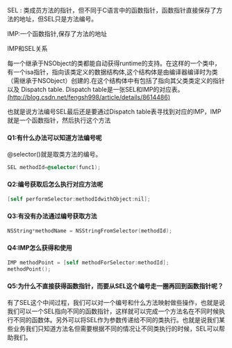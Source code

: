 SEL : 类成员方法的指针，但不同于C语言中的函数指针，函数指针直接保存了方法的地址，但SEL只是方法编号。

IMP:一个函数指针,保存了方法的地址

IMP和SEL关系

每一个继承于NSObject的类都能自动获得runtime的支持。在这样的一个类中，有一个isa指针，指向该类定义的数据结构体,这个结构体是由编译器编译时为类（需继承于NSObject）创建的.在这个结构体中有包括了指向其父类类定义的指针以及 Dispatch table. Dispatch table是一张SEL和IMP的对应表。[(http://blog.csdn.net/fengsh998/article/details/8614486)](http://blog.csdn.net/fengsh998/article/details/8614486)

也就是说方法编号SEL最后还是要通过Dispatch table表寻找到对应的IMP，IMP就是一个函数指针，然后执行这个方法

#### Q1:有什么办法可以知道方法编号呢

@selector()就是取类方法的编号。

```objective-c
SEL methodId=@selector(func1);
```



#### Q2:编号获取后怎么执行对应方法呢

```objective-c
[self performSelector:methodIdwithObject:nil];
```



#### Q3:有没有办法通过编号获取方法

```objective-c
NSString*methodName = NSStringFromSelector(methodId);
```



#### Q4:IMP怎么获得和使用

```objective-c
IMP methodPoint = [self methodForSelector:methodId];
methodPoint();
```



#### Q5:为什么不直接获得函数指针，而要从SEL这个编号走一圈再回到函数指针呢？

有了SEL这个中间过程，我们可以对一个编号和什么方法映射做些操作，也就是说我们可以一个SEL指向不同的函数指针，这样就可以完成一个方法名在不同时候执行不同的函数体。另外可以将SEL作为参数传递给不同的类执行。也就是说我们某些业务我们只知道方法名但需要根据不同的情况让不同类执行的时候，SEL可以帮助我们。